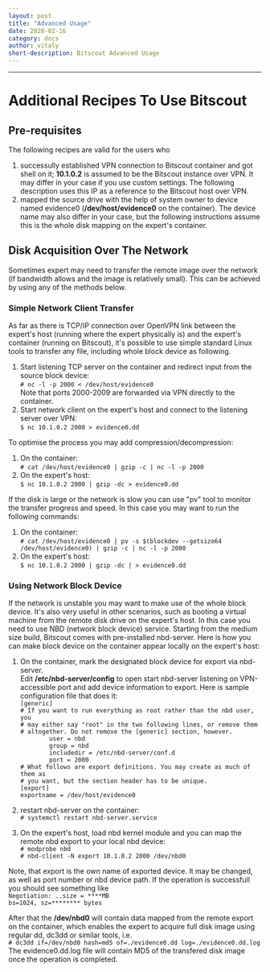 ```yaml
---
layout: post
title: "Advanced Usage"
date: 2020-02-16
category: docs
author: vitaly
short-description: Bitscout Advanced Usage
---
```


-----

# Additional Recipes To Use Bitscout #  

## Pre-requisites ##  
The following recipes are valid for the users who 
1. successully established VPN connection to Bitscout container and got shell on it;  **10.1.0.2** is assumed to be the Bitscout instance over VPN. It may differ in your case if you use custom settings. The following description uses this IP as a reference to the Bitscout host over VPN.
1. mapped the source drive with the help of system owner to device named evidence0 (**/dev/host/evidence0** on the container).  The device name may also differ in your case, but the following instructions assume this is the whole disk mapping on the expert's container.

## Disk Acquisition Over The Network ##  
Sometimes expert may need to transfer the remote image over the network (if bandwidth allows and the image is relatively small). This can be achieved by using any of the methods below.

### Simple Network Client Transfer ###  
As far as there is TCP/IP connection over OpenVPN link between the expert's host (running where the expert physically is) and the expert's container (running on Bitscout), it's possible to use simple standard Linux tools to transfer any file, including whole block device as following.  
1. Start listening TCP server on the container and redirect input from the source block device:  
`# nc -l -p 2000 < /dev/host/evidence0`  
Note that ports 2000-2009 are forwarded via VPN directly to the container.
1. Start network client on the expert's host and connect to the listening server over VPN:  
`$ nc 10.1.0.2 2000 > evidence0.dd`  

To optimise the process you may add compression/decompression:  
1. On the container:  
`# cat /dev/host/evidence0 | gzip -c | nc -l -p 2000`  
1. On the expert's host:  
`$ nc 10.1.0.2 2000 | gzip -dc > evidence0.dd`  

If the disk is large or the network is slow you can use "pv" tool to monitor the transfer progress and speed. In this case you may want to run the following commands:
1. On the container:  
`# cat /dev/host/evidence0 | pv -s $(blockdev --getsize64 /dev/host/evidence0) | gzip -c | nc -l -p 2000`
1. On the expert's host:  
`$ nc 10.1.0.2 2000 | gzip -dc | > evidence0.dd`  

### Using Network Block Device ###  
If the network is unstable you may want to make use of the whole block device. It's also very useful in other scenarios, such as booting a virtual machine from the remote disk drive on the expert's host. In this case you need to use NBD (network block device) service. Starting from the medium size build, Bitscout comes with pre-installed nbd-server. Here is how you can make block device on the container appear locally on the expert's host:
1. On the container, mark the designated block device for export via nbd-server.  
Edit **/etc/nbd-server/config** to open start nbd-server listening on VPN-accessible port and add device information to export. Here is sample configuration file that does it:  
`[generic]`  
`# If you want to run everything as root rather than the nbd user, you`  
`# may either say "root" in the two following lines, or remove them`  
`# altogether. Do not remove the [generic] section, however.`  
`        user = nbd`  
`        group = nbd`  
`        includedir = /etc/nbd-server/conf.d`  
`        port = 2000`  
`# What follows are export definitions. You may create as much of them as`  
`# you want, but the section header has to be unique.`  
`[export]`  
`exportname = /dev/host/evidence0`  

1. restart nbd-server on the container:  
`# systemctl restart nbd-server.service`  

1. On the expert's host, load nbd kernel module and you can map the remote nbd export to your local nbd device:  
`# modprobe nbd`  
`# nbd-client -N export 10.1.0.2 2000 /dev/nbd0`

Note, that export is the own name of exported device. It may be changed, as well as port number or nbd device path. If the operation is successfull you should see something like  
`Negotiation: ..size = ****MB`  
`bs=1024, sz=******** bytes`  

After that the **/dev/nbd0** will contain data mapped from the remote export on the container, which enables the expert to acquire full disk image using regular dd, dc3dd or similar tools, i.e.  
`# dc3dd if=/dev/nbd0 hash=md5 of=./evidence0.dd log=./evidence0.dd.log`  
The evidence0.dd.log file will contain MD5 of the transfered disk image once the operation is completed.



